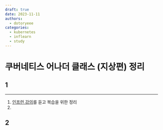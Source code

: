 ```yaml
---
draft: true
date: 2023-11-11
authors:
  - dotoryeee
categories:
  - kubernetes
  - inflearn
  - study
---
```

# 쿠버네티스 어나더 클래스 (지상편) 정리
## 1

---

1. [인프런 강의](https://inf.run/Nmdvx)를 듣고 복습을 위한 정리
2. 

<!-- more -->

## 2

